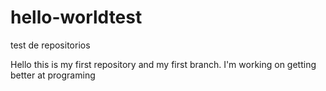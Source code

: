 # hello-worldtest
test de repositorios

Hello this is my first repository and my first branch.
I'm working on getting better at programing
